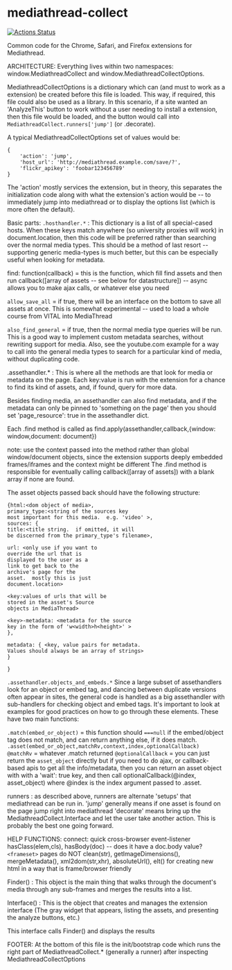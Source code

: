# mediathread-collect

[![Actions Status](https://github.com/ccnmtl/mediathread-collect/workflows/build-and-test/badge.svg)](https://github.com/ccnmtl/mediathread-collect/actions)

Common code for the Chrome, Safari, and Firefox extensions for Mediathread.

ARCHITECTURE:
Everything lives within two namespaces: window.MediathreadCollect and
window.MediathreadCollectOptions.

MediathreadCollectOptions is a dictionary which can (and must to work
as a extension) be created before this file is loaded.  This
way, if required, this file could also be used as a library.  In
this scenario, if a site wanted an 'AnalyzeThis' button to work
without a user needing to install a extension, then this file
would be loaded, and the button would call into
`MediathreadCollect.runners['jump']` (or .decorate).

A typical MediathreadCollectOptions set of values would be:

    {
        'action': 'jump',
        'host_url': 'http://mediathread.example.com/save/?',
        'flickr_apikey': 'foobar123456789'
    }

The 'action' mostly services the extension, but in theory, this
separates the initialization code along with what the
extension's action would be -- to immediately jump into
mediathread or to display the options list (which is more often
the default).

Basic parts:
`.hosthandler.*` : This dictionary is a list of all special-cased
hosts.  When these keys match anywhere (so
university proxies will work) in
document.location, then this code will be
preferred rather than searching over the normal
media types.  This should be a method of last
resort -- supporting generic media-types is much
better, but this can be especially useful when
looking for metadata.

find: function(callback) = this is the function, which fill find assets and
then run callback([array of assets -- see below for datastructure])
-- async allows you to make ajax calls, or whatever else you need

`allow_save_all` = if true, there will be an interface on the
bottom to save all assets at once.  This is
somewhat experimental -- used to load a
whole course from VITAL into MediaThread

`also_find_general` = if true, then the normal media type
queries will be run.  This is a good way
to implement custom metadata searches,
without rewriting support for media.
Also, see the youtube.com example for a
way to call into the general media types
to search for a particular kind of media,
without duplicating code.


.assethandler.* : This is where all the methods are that look for
media or metadata on the page.  Each key:value
is run with the extension for a chance to
find its kind of assets, and, if found, query
for more data.

Besides finding media, an assethandler can also find metadata,
and if the metadata can only be pinned to 'something on the page'
then you should set 'page_resource': true in the assethandler dict.

Each .find method is called as
find.apply(assethandler,callback,{window: window,document: document})

note: use the context passed into the method
rather than global window/document
objects, since the extension
supports deeply embedded
frames/iframes and the context might
be different The .find method is
responsible for eventually calling
callback([array of assets]) with a
blank array if none are found.


The asset objects passed back should have the following structure:

    {html:<dom object of media>,
    primary_type:<string of the sources key
    most important for this media.  e.g. 'video' >,
    sources: {
    title:<title string.  if omitted, it will
    be discerned from the primary_type's filename>,

    url: <only use if you want to
    override the url that is
    displayed to the user as a
    link to get back to the
    archive's page for the
    asset.  mostly this is just
    document.location>

    <key:values of urls that will be
    stored in the asset's Source
    objects in MediaThread>

    <key>-metadata: <metadata for the source
    key in the form of 'w<width>h<height>' >
    },

    metadata: { <key, value pairs for metadata.
    Values should always be an array of strings>
    }

    }

`.assethandler.objects_and_embeds.*`
Since a large subset of assethandlers look for an
object or embed tag, and dancing between duplicate
versions often appear in sites, the general code is
handled as a big assethandler with sub-handlers for checking object
and embed tags.  It's important to look at examples for good
practices on how to go through these elements.  These have two main
functions:

`.match(embed_or_object)` = this function should `===null` if the embed/object
tag does not match, and can return anything else, if it does match.
`.asset(embed_or_object,matchRv,context,index,optionalCallback)`
`@matchRv` = whatever .match returned
`@optionalCallback` = you can just return the `asset_object` directly
but if you need to do ajax, or callback-based apis to get all the
info/metadata, then you can return an asset object with with a
'wait': true key, and then call
optionalCallback(@index, asset_object) where @index is the
index argument passed to .asset.


runners : as described above, runners are alternate 'setups' that mediathread
can be run in.
'jump' generally means if one asset is found on the page jump right into
mediathread
'decorate' means bring up the MediathreadCollect.Interface and let the user
take another
action.  This is probably the best one going forward.

HELP FUNCTIONS:
connect: quick cross-browser event-listener
hasClass(elem,cls),
hasBody(doc) -- does it have a doc.body value?  `<frameset>` pages do NOT
clean(str), getImageDimensions(), mergeMetadata(),
xml2dom(str,xhr), absoluteUrl(),
elt() for creating new html in a way that is frame/browser friendly

Finder() : This object is the main thing that walks through the document's
media through
any sub-frames and merges the results into a list.

Interface() : This is the object that creates and manages the extension
interface
(The gray widget that appears, listing the assets, and presenting the
analyze buttons, etc.)

This interface calls Finder() and displays the results

FOOTER:
At the bottom of this file is the init/bootstrap code which runs the right
part of
MediathreadCollect.* (generally a runner) after inspecting
MediathreadCollectOptions
